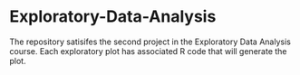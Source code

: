 # Exploratory-Data-Analysis
The repository satisifes the second project in the Exploratory Data Analysis course. Each exploratory plot has associated R code that will generate the plot.  
